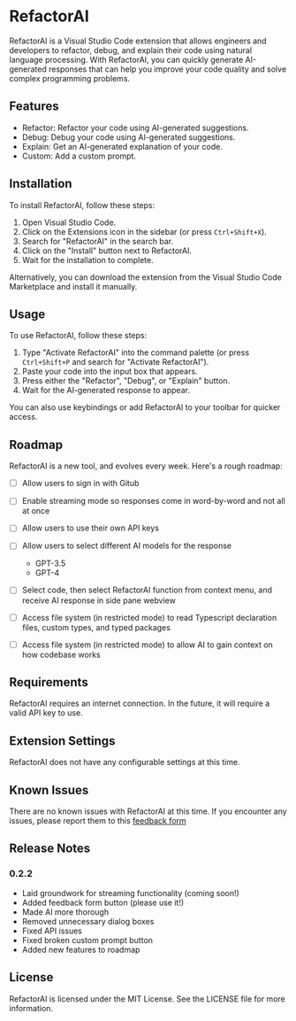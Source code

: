 # RefactorAI

RefactorAI is a Visual Studio Code extension that allows engineers and developers to refactor, debug, and explain their code using natural language processing. With RefactorAI, you can quickly generate AI-generated responses that can help you improve your code quality and solve complex programming problems.

## Features

-   Refactor: Refactor your code using AI-generated suggestions.
-   Debug: Debug your code using AI-generated suggestions.
-   Explain: Get an AI-generated explanation of your code.
-   Custom: Add a custom prompt.

## Installation

To install RefactorAI, follow these steps:

1. Open Visual Studio Code.
2. Click on the Extensions icon in the sidebar (or press `Ctrl+Shift+X`).
3. Search for "RefactorAI" in the search bar.
4. Click on the "Install" button next to RefactorAI.
5. Wait for the installation to complete.

Alternatively, you can download the extension from the Visual Studio Code Marketplace and install it manually.

## Usage

To use RefactorAI, follow these steps:

1. Type "Activate RefactorAI" into the command palette (or press `Ctrl+Shift+P` and search for "Activate RefactorAI").
2. Paste your code into the input box that appears.
3. Press either the "Refactor", "Debug", or "Explain" button.
4. Wait for the AI-generated response to appear.

You can also use keybindings or add RefactorAI to your toolbar for quicker access.

## Roadmap

RefactorAI is a new tool, and evolves every week. Here's a rough roadmap:

-   [ ] Allow users to sign in with Gitub

-   [ ] Enable streaming mode so responses come in word-by-word and not all at once

-   [ ] Allow users to use their own API keys

-   [ ] Allow users to select different AI models for the response

    -   GPT-3.5
    -   GPT-4

-   [ ] Select code, then select RefactorAI function from context menu, and receive AI response in side pane webview

-   [ ] Access file system (in restricted mode) to read Typescript declaration files, custom types, and typed packages

-   [ ] Access file system (in restricted mode) to allow AI to gain context on how codebase works

## Requirements

RefactorAI requires an internet connection. In the future, it will require a valid API key to use.

## Extension Settings

RefactorAI does not have any configurable settings at this time.

## Known Issues

There are no known issues with RefactorAI at this time. If you encounter any issues, please report them to this [feedback form](https://forms.gle/WovhUia6eJQ8NeSW6)

## Release Notes

### 0.2.2

-   Laid groundwork for streaming functionality (coming soon!)
-   Added feedback form button (please use it!)
-   Made AI more thorough
-   Removed unnecessary dialog boxes
-   Fixed API issues
-   Fixed broken custom prompt button
-   Added new features to roadmap

## License

RefactorAI is licensed under the MIT License. See the LICENSE file for more information.
